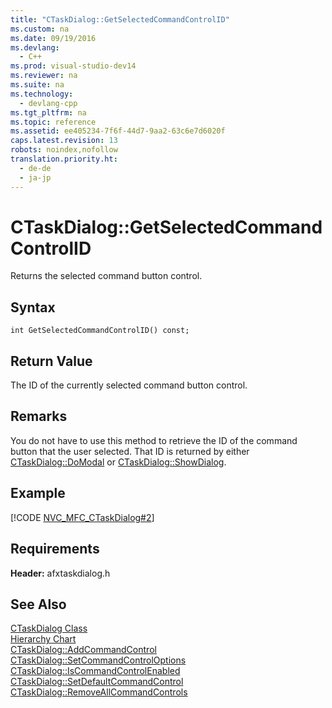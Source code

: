 ```yaml
---
title: "CTaskDialog::GetSelectedCommandControlID"
ms.custom: na
ms.date: 09/19/2016
ms.devlang: 
  - C++
ms.prod: visual-studio-dev14
ms.reviewer: na
ms.suite: na
ms.technology: 
  - devlang-cpp
ms.tgt_pltfrm: na
ms.topic: reference
ms.assetid: ee405234-7f6f-44d7-9aa2-63c6e7d6020f
caps.latest.revision: 13
robots: noindex,nofollow
translation.priority.ht: 
  - de-de
  - ja-jp
---
```

# CTaskDialog::GetSelectedCommandControlID
Returns the selected command button control.  
  
## Syntax  
  
```  
int GetSelectedCommandControlID() const;  
```  
  
## Return Value  
 The ID of the currently selected command button control.  
  
## Remarks  
 You do not have to use this method to retrieve the ID of the command button that the user selected. That ID is returned by either [CTaskDialog::DoModal](../vs140/CTaskDialog--DoModal.md) or [CTaskDialog::ShowDialog](../vs140/CTaskDialog--ShowDialog.md).  
  
## Example  
 [!CODE [NVC_MFC_CTaskDialog#2](../CodeSnippet/VS_Snippets_Cpp/NVC_MFC_CTaskDialog#2)]  
  
## Requirements  
 **Header:** afxtaskdialog.h  
  
## See Also  
 [CTaskDialog Class](../vs140/CTaskDialog-Class.md)   
 [Hierarchy Chart](../vs140/Hierarchy-Chart.md)   
 [CTaskDialog::AddCommandControl](../vs140/CTaskDialog--AddCommandControl.md)   
 [CTaskDialog::SetCommandControlOptions](../vs140/CTaskDialog--SetCommandControlOptions.md)   
 [CTaskDialog::IsCommandControlEnabled](../vs140/CTaskDialog--IsCommandControlEnabled.md)   
 [CTaskDialog::SetDefaultCommandControl](../vs140/CTaskDialog--SetDefaultCommandControl.md)   
 [CTaskDialog::RemoveAllCommandControls](../vs140/CTaskDialog--RemoveAllCommandControls.md)
